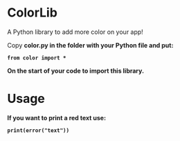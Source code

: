 # ColorLib
A Python library to add more color on your app!

Copy <b>color.py<b> in the folder with your Python file and put:

<code>from color import *</code>

On the start of your code to import this library.

# Usage
If you want to print a red text use:

<code>print(error("text"))</code>

